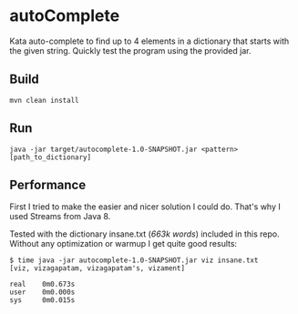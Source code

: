 # autoComplete
Kata auto-complete to find up to 4 elements in a dictionary that starts with the given string.
Quickly test the program using the provided jar.
## Build
`mvn clean install`
## Run
`java -jar target/autocomplete-1.0-SNAPSHOT.jar <pattern> [path_to_dictionary]`
## Performance
First I tried to make the easier and nicer solution I could do. That's why I used Streams from Java 8.

Tested with the dictionary insane.txt (_663k words_) included in this repo. Without any optimization or warmup I get quite good results:
```
$ time java -jar autocomplete-1.0-SNAPSHOT.jar viz insane.txt
[viz, vizagapatam, vizagapatam's, vizament]

real    0m0.673s
user    0m0.000s
sys     0m0.015s
```
